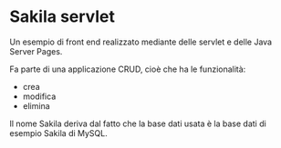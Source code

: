 # Sakila servlet

Un esempio di front end realizzato mediante delle servlet e delle Java Server Pages.

Fa parte di una applicazione CRUD, cioè che ha le funzionalità:

* crea
* modifica
* elimina

Il nome Sakila deriva dal fatto che la base dati usata è la base dati di esempio Sakila di MySQL.